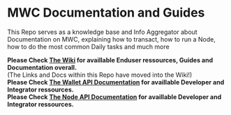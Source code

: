 # MWC Documentation and Guides
This Repo serves as a knowledge base and Info Aggregator about Documentation on MWC, explaining how to transact, how to run a Node, how to do the most common Daily tasks and much more

**Please Check [The Wiki](../../wiki) for availlable Enduser ressources, Guides and Documentation overall.**<br> (The Links and Docs within this Repo have moved into the Wiki!) <br>
**Please Check [The Wallet API Documentation](https://mwcproject.github.io/grin_wallet_api/trait.OwnerRpc.html) for availlable Developer and Integrator ressources.**<br> 
**Please Check [The Node API Documentation](https://mwcproject.github.io/Node/grin_api/trait.OwnerRpc.html) for availlable Developer and Integrator ressources.**<br> 
